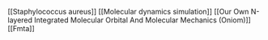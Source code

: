 [[Staphylococcus aureus]]
[[Molecular dynamics simulation]]
[[Our Own N-layered Integrated Molecular Orbital And Molecular Mechanics (Oniom)]]
[[Fmta]]

